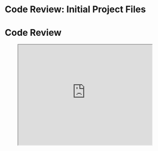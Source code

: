 # Code Review: Initial Project Files

<HTML>
  <H1>Code Review</H1>
   <CENTER><iframe width="420" height="315"
  src="https://www.youtube.com/embed/tgbNymZ7vqY?playlist=tgbNymZ7vqY&loop=1">
  </iframe> </CENTER>
</HTML>
